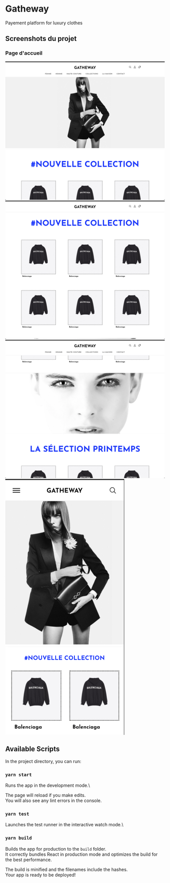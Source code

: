 # Gatheway

Payement platform for luxury clothes

## Screenshots du projet
### Page d'accueil
![Screen1](https://github.com/mindflix/gatheway/blob/react/src/images/review1.png?raw=true)
![Screen2](https://github.com/mindflix/gatheway/blob/react/src/images/review2.png?raw=true)
![Screen3](https://github.com/mindflix/gatheway/blob/react/src/images/review3.png?raw=true)
![Screen4](https://github.com/mindflix/gatheway/blob/react/src/images/review4.png?raw=true)

## Available Scripts

In the project directory, you can run:

### `yarn start`

Runs the app in the development mode.\

The page will reload if you make edits.\
You will also see any lint errors in the console.

### `yarn test`

Launches the test runner in the interactive watch mode.\

### `yarn build`

Builds the app for production to the `build` folder.\
It correctly bundles React in production mode and optimizes the build for the best performance.

The build is minified and the filenames include the hashes.\
Your app is ready to be deployed!
